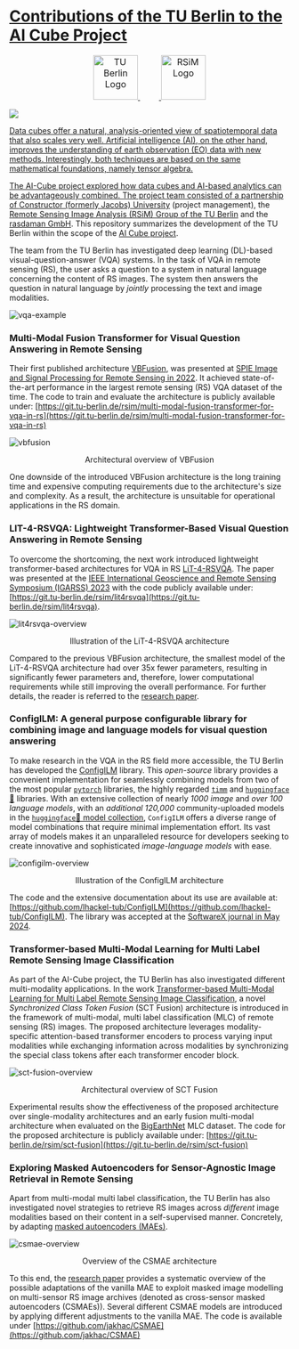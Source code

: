 # [Contributions of the TU Berlin to the AI Cube Project](https://eo-lab.org/en/projects/?id=12443968-ab8d-439b-8794-57d25b260406) 

<div align="center">
<a href="https://www.tu.berlin/"><img src="https://raw.githubusercontent.com/wiki/lhackel-tub/ConfigILM/static/imgs/tu-berlin-logo-long-red.svg" style="font-size: 1rem; height: 5em; width: auto" alt="TU Berlin Logo"/>
<img height="5em" hspace="17em"/>
<a href="https://rsim.berlin/"><img src="https://raw.githubusercontent.com/wiki/lhackel-tub/ConfigILM/static/imgs/RSiM_Logo_1.png" style="font-size: 1rem; height: 5em; width: auto" alt="RSiM Logo"/>
</div>

![](assets/ai-cube-logo.png)

Data cubes offer a natural, analysis-oriented view of spatiotemporal data that also scales very well.
Artificial intelligence (AI), on the other hand, improves the understanding of earth observation (EO) data with new methods.
Interestingly, both techniques are based on the same mathematical foundations, namely tensor algebra.

The AI-Cube project explored how data cubes and AI-based analytics
can be advantageously combined. The project team consisted of a
partnership of [Constructor (formerly Jacobs) University](https://constructor.university/)
(project management), the [Remote Sensing Image Analysis (RSiM) Group of the TU Berlin](https://rsim.berlin/)
and the [rasdaman GmbH](https://www.rasdaman.com/).
This repository summarizes the development of the TU Berlin within the scope of the [AI Cube project](https://eo-lab.org/en/projects/?id=12443968-ab8d-439b-8794-57d25b260406).

The team from the TU Berlin has investigated deep learning (DL)-based visual-question-answer (VQA) systems.
In the task of VQA in remote sensing (RS), the user asks a question to a system in natural language concerning the content of RS images.
The system then answers the question in natural language by _jointly_ processing the text and image modalities.

<!--- ![vqa-example](./assets/vqa_example.png) --->
![vqa-example](./assets/VQA-basic.gif)

### Multi-Modal Fusion Transformer for Visual Question Answering in Remote Sensing

Their first published architecture [VBFusion](https://arxiv.org/abs/2210.04510), was presented at [SPIE Image and Signal Processing for Remote Sensing in 2022](https://spie.org/spie-sensors-imaging/presentation/Multi-modal-fusion-transformer-for-visual-question-answering-in-remote/12267-21#_=_).
It achieved state-of-the-art performance in the largest remote sensing (RS) VQA dataset of the time.
The code to train and evaluate the architecture is publicly available under:
[https://git.tu-berlin.de/rsim/multi-modal-fusion-transformer-for-vqa-in-rs](https://git.tu-berlin.de/rsim/multi-modal-fusion-transformer-for-vqa-in-rs)

![vbfusion](./assets/vbfusion.png)
<p align="center">Architectural overview of VBFusion</p>

One downside of the introduced VBFusion architecture is the long training time and expensive computing requirements due to the architecture's size and complexity.
As a result, the architecture is unsuitable for operational applications in the RS domain.

### LIT-4-RSVQA: Lightweight Transformer-Based Visual Question Answering in Remote Sensing

To overcome the shortcoming, the next work introduced lightweight transformer-based architectures for VQA in RS [LiT-4-RSVQA](https://arxiv.org/abs/2306.00758).
The paper was presented at the [IEEE International Geoscience and Remote Sensing Symposium (IGARSS) 2023](https://ieeexplore.ieee.org/document/10281674)
with the code publicly available under: [https://git.tu-berlin.de/rsim/lit4rsvqa](https://git.tu-berlin.de/rsim/lit4rsvqa).

![lit4rsvqa-overview](./assets/lit4rsvqa.png)
<p align="center">Illustration of the LiT-4-RSVQA architecture</p>

Compared to the previous VBFusion architecture, the smallest model of the LiT-4-RSVQA architecture had over 35x fewer parameters, resulting
in significantly fewer parameters and, therefore, lower computational requirements while still improving the overall performance.
For further details, the reader is referred to the [research paper](https://arxiv.org/pdf/2306.00758.pdf).

### ConfigILM: A general purpose configurable library for combining image and language models for visual question answering

To make research in the VQA in the RS field more accessible, the TU Berlin has developed the [ConfigILM](https://github.com/lhackel-tub/ConfigILM) library.
This _open-source_ library provides a convenient implementation for seamlessly combining models
from two of the most popular [`pytorch`](https://pytorch.org/) libraries,
the highly regarded [`timm`](https://github.com/rwightman/pytorch-image-models) and [`huggingface`🤗](https://huggingface.co/) libraries.
With an extensive collection of nearly _1000 image_ and _over 100 language models_,
with an _additional 120,000_ community-uploaded models in the [`huggingface`🤗 model collection](https://huggingface.co/models),
`ConfigILM` offers a diverse range of model combinations that require minimal implementation effort.
Its vast array of models makes it an unparalleled resource for developers seeking to create
innovative and sophisticated _image-language models_ with ease.

![configilm-overview](./assets/configilm.png)
<p align="center">Illustration of the ConfigILM architecture</p>

The code and the extensive documentation about its use are available at: [https://github.com/lhackel-tub/ConfigILM](https://github.com/lhackel-tub/ConfigILM).
The library was accepted at the [SoftwareX journal in May 2024](https://www.sciencedirect.com/science/article/pii/S235271102400102X).

### Transformer-based Multi-Modal Learning for Multi Label Remote Sensing Image Classification

As part of the AI-Cube project, the TU Berlin has also investigated different multi-modality applications.
In the work [Transformer-based Multi-Modal Learning for Multi Label Remote Sensing Image Classification](https://arxiv.org/abs/2306.01523), a novel
_Synchronized Class Token Fusion_ (SCT Fusion) architecture is introduced in the framework of multi-modal, multi label classification (MLC) of remote sensing
(RS) images. The proposed architecture leverages modality-specific attention-based transformer encoders to process varying input modalities while exchanging information across
modalities by synchronizing the special class tokens after each transformer encoder block.

![sct-fusion-overview](./assets/sct_fusion.png)
<p align="center">Architectural overview of SCT Fusion</p>

Experimental results show the effectiveness of the proposed architecture over single-modality architectures and an early fusion multi-modal
architecture when evaluated on the [BigEarthNet](https://bigearth.net/) MLC dataset.
The code for the proposed architecture is publicly available under: [https://git.tu-berlin.de/rsim/sct-fusion](https://git.tu-berlin.de/rsim/sct-fusion)

### Exploring Masked Autoencoders for Sensor-Agnostic Image Retrieval in Remote Sensing

Apart from multi-modal multi label classification, the TU Berlin has also investigated novel strategies to retrieve
RS images across _different_ image modalities based on their content in a self-supervised manner.
Concretely, by adapting [masked autoencoders (MAEs)](https://arxiv.org/abs/2111.06377).

![csmae-overview](./assets/csmae.png)
<p align="center">Overview of the CSMAE architecture</p>

To this end, the [research paper](https://arxiv.org/abs/2401.07782) provides a systematic overview of the possible adaptations of the vanilla MAE to exploit masked image modelling on
multi-sensor RS image archives (denoted as cross-sensor masked autoencoders (CSMAEs)). 
Several different CSMAE models are introduced by applying different adjustments to the vanilla MAE.
The code is available under [https://github.com/jakhac/CSMAE](https://github.com/jakhac/CSMAE)

